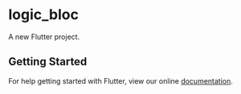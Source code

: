 # logic_bloc

A new Flutter project.

## Getting Started

For help getting started with Flutter, view our online
[documentation](https://flutter.io/).

